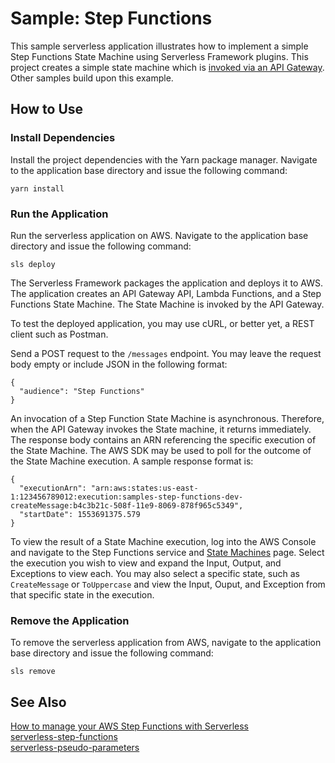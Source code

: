# Sample: Step Functions

This sample serverless application illustrates how to implement a simple Step Functions State Machine using Serverless Framework plugins. This project creates a simple state machine which is [invoked via an API Gateway][aws-stepf-gateway]. Other samples build upon this example.

## How to Use

### Install Dependencies

Install the project dependencies with the Yarn package manager. Navigate to the application base directory and issue the following command:

```
yarn install
```

### Run the Application

Run the serverless application on AWS. Navigate to the application base directory and issue the following command:

```
sls deploy
```

The Serverless Framework packages the application and deploys it to AWS. The application creates an API Gateway API, Lambda Functions, and a Step Functions State Machine. The State Machine is invoked by the API Gateway.

To test the deployed application, you may use cURL, or better yet, a REST client such as Postman.

Send a POST request to the `/messages` endpoint. You may leave the request body empty or include JSON in the following format:

```
{
  "audience": "Step Functions"
}
```

An invocation of a Step Function State Machine is asynchronous. Therefore, when the API Gateway invokes the State machine, it returns immediately. The response body contains an ARN referencing the specific execution of the State Machine. The AWS SDK may be used to poll for the outcome of the State Machine execution. A sample response format is:

```
{
  "executionArn": "arn:aws:states:us-east-1:123456789012:execution:samples-step-functions-dev-createMessage:b4c3b21c-508f-11e9-8069-878f965c5349",
  "startDate": 1553691375.579
}
```

To view the result of a State Machine execution, log into the AWS Console and navigate to the Step Functions service and [State Machines](https://console.aws.amazon.com/states/home#/statemachines) page. Select the execution you wish to view and expand the Input, Output, and Exceptions to view each. You may also select a specific state, such as `CreateMessage` or `ToUppercase` and view the Input, Ouput, and Exception from that specific state in the execution.

### Remove the Application

To remove the serverless application from AWS, navigate to the application base directory and issue the following command:

```
sls remove
```

## See Also
[How to manage your AWS Step Functions with Serverless][sls-stepfunctions]  
[serverless-step-functions](https://www.npmjs.com/package/serverless-step-functions "serverless-step-functions | NPM")  
[serverless-pseudo-parameters](https://www.npmjs.com/package/serverless-pseudo-parameters "serverless-pseudo-parameters | NPM")  

[sls-stepfunctions]: https://serverless.com/blog/how-to-manage-your-aws-step-functions-with-serverless/ "How to manage your AWS Step Functions with Serverless | Serverless Blog"
[aws-stepf-gateway]: https://docs.aws.amazon.com/step-functions/latest/dg/tutorial-api-gateway.html "Creating a Step Functions API Using API Gateway | AWS Docs"
